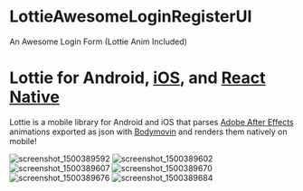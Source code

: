 # LottieAwesomeLoginRegisterUI
An Awesome Login Form (Lottie Anim Included)

# Lottie for Android, [iOS](https://github.com/airbnb/lottie-ios), and [React Native](https://github.com/airbnb/lottie-react-native)

Lottie is a mobile library for Android and iOS that parses [Adobe After Effects](http://www.adobe.com/products/aftereffects.html) animations exported as json with [Bodymovin](https://github.com/bodymovin/bodymovin) and renders them natively on mobile!


![screenshot_1500389592](https://user-images.githubusercontent.com/11628897/28307401-74389bb2-6bab-11e7-900f-0d24c3154cbe.png)
![screenshot_1500389602](https://user-images.githubusercontent.com/11628897/28307409-7c16ebe0-6bab-11e7-8b4f-936459f01552.png)
![screenshot_1500389607](https://user-images.githubusercontent.com/11628897/28307420-81115914-6bab-11e7-9634-bf4757355249.png)
![screenshot_1500389670](https://user-images.githubusercontent.com/11628897/28307426-86e5d6da-6bab-11e7-80fd-221e6df8565c.png)
![screenshot_1500389676](https://user-images.githubusercontent.com/11628897/28307431-8b8a35fa-6bab-11e7-9e05-736c20124b83.png)
![screenshot_1500389684](https://user-images.githubusercontent.com/11628897/28307437-90a38d16-6bab-11e7-904a-5cfa7383ee91.png)
